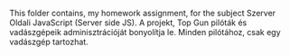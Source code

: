 This folder contains, my homework assignment, for the subject Szerver Oldali JavaScript (Server side JS). 
A projekt, Top Gun pilóták és vadászgépeik adminisztrációját bonyolítja le. Minden pilótához, csak egy vadászgép tartozhat. 
